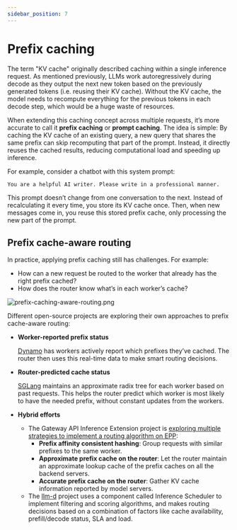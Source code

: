 ```yaml
---
sidebar_position: 7
---
```


# Prefix caching

The term "KV cache" originally described caching within a single inference request. As mentioned previously, LLMs work autoregressively during decode as they output the next new token based on the previously generated tokens (i.e. reusing their KV cache). Without the KV cache, the model needs to recompute everything for the previous tokens in each decode step, which would be a huge waste of resources.

When extending this caching concept across multiple requests, it’s more accurate to call it **prefix caching** or **prompt caching**. The idea is simple: By caching the KV cache of an existing query, a new query that shares the same prefix can skip recomputing that part of the prompt. Instead, it directly reuses the cached results, reducing computational load and speeding up inference.

For example, consider a chatbot with this system prompt:

```bash
You are a helpful AI writer. Please write in a professional manner.
```

This prompt doesn’t change from one conversation to the next. Instead of recalculating it every time, you store its KV cache once. Then, when new messages come in, you reuse this stored prefix cache, only processing the new part of the prompt.

## Prefix cache-aware routing

In practice, applying prefix caching still has challenges. For example:

- How can a new request be routed to the worker that already has the right prefix cached?
- How does the router know what’s in each worker’s cache?

![prefix-caching-aware-routing.png](attachment:21bd0ba7-b271-4d16-aa2e-3cb7b37165d9:prefix-caching-aware-routing.png)

Different open-source projects are exploring their own approaches to prefix cache-aware routing:

- **Worker-reported prefix status**
    
    [Dynamo](https://github.com/ai-dynamo/dynamo) has workers actively report which prefixes they’ve cached. The router then uses this real-time data to make smart routing decisions.
    
- **Router-predicted cache status**
    
    [SGLang](https://github.com/sgl-project/sglang) maintains an approximate radix tree for each worker based on past requests. This helps the router predict which worker is most likely to have the needed prefix, without constant updates from the workers.
    
- **Hybrid efforts**
    - The Gateway API Inference Extension project is [exploring multiple strategies to implement a routing algorithm on EPP](https://github.com/kubernetes-sigs/gateway-api-inference-extension/issues/498):
        - **Prefix affinity consistent hashing**: Group requests with similar prefixes to the same worker.
        - **Approximate prefix cache on the router**: Let the router maintain an approximate lookup cache of the prefix caches on all the backend servers.
        - **Accurate prefix cache on the router**: Gather KV cache information reported by model servers.
    - The [llm-d](https://github.com/llm-d/llm-d) project uses a component called Inference Scheduler to implement filtering and scoring algorithms, and makes routing decisions based on a combination of factors like cache availability, prefill/decode status, SLA and load.